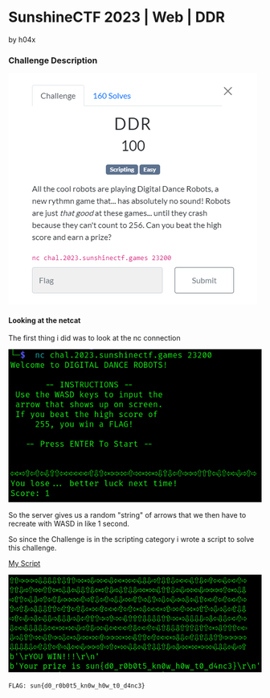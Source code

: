 # SunshineCTF 2023 | Web | DDR

by h04x

### Challenge Description 

![](./description.png)

#### Looking at the netcat

The first thing i did was to look at the nc connection 

![](./nc.png)

So the server gives us a random "string" of arrows that we then have to recreate with WASD in like 1 second.

So since the Challenge is in the scripting category i wrote a script to solve this challenge.

[My Script](./flag.py)

![](./flag.png)

`FLAG: sun{d0_r0b0t5_kn0w_h0w_t0_d4nc3}`